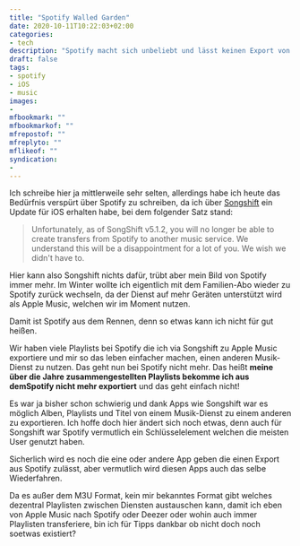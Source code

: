 ```yaml
---
title: "Spotify Walled Garden"
date: 2020-10-11T10:22:03+02:00
categories:
- tech
description: "Spotify macht sich unbeliebt und lässt keinen Export von Playlists mehr zu."
draft: false
tags:
- spotify
- iOS
- music
images:
-
mfbookmark: ""
mfbookmarkof: ""
mfrepostof: ""
mfreplyto: ""
mflikeof: ""
syndication:
-
---
```


Ich schreibe hier ja mittlerweile sehr selten, allerdings habe ich heute das Bedürfnis verspürt über Spotify zu schreiben, da ich über [Songshift](https://songshift.com/blog/spotify_transfers) ein Update für iOS erhalten habe, bei dem folgender Satz stand:

> Unfortunately, as of SongShift v5.1.2, you will no longer be able to create transfers from Spotify to another music service. We understand this will be a disappointment for a lot of you. We wish we didn't have to.

Hier kann also Songshift nichts dafür, trübt aber mein Bild von Spotify immer mehr. Im Winter wollte ich eigentlich mit dem Familien-Abo wieder zu Spotify zurück wechseln, da der Dienst auf mehr Geräten unterstützt wird als Apple Music, welchen wir im Moment nutzen.

Damit ist Spotify aus dem Rennen, denn so etwas kann ich nicht für gut heißen.

Wir haben viele Playlists bei Spotify die ich via Songshift zu Apple Music exportiere und mir so das leben einfacher machen, einen anderen Musik-Dienst zu nutzen. Das geht nun bei Spotify nicht mehr. Das heißt **meine über die Jahre zusammengestellten Playlists bekomme ich aus demSpotify nicht mehr exportiert** und das geht einfach nicht!

Es war ja bisher schon schwierig und dank Apps wie Songshift war es möglich Alben, Playlists und Titel von einem Musik-Dienst zu einem anderen zu exportieren. Ich hoffe doch hier ändert sich noch etwas, denn auch für Songshift war Spotify vermutlich ein Schlüsselelement welchen die meisten User genutzt haben.

Sicherlich wird es noch die eine oder andere App geben die einen Export aus Spotify zulässt, aber vermutlich wird diesen Apps auch das selbe Wiederfahren.

Da es außer dem M3U Format, kein mir bekanntes Format gibt welches dezentral Playlisten zwischen Diensten austauschen kann, damit ich eben von Apple Music nach Spotify oder Deezer oder wohin auch immer Playlisten transferiere, bin ich für Tipps dankbar ob nicht doch noch soetwas existiert?
